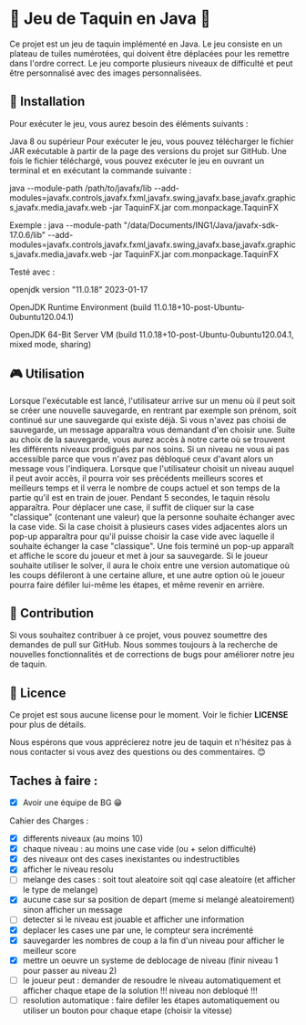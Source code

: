 # 🧩 Jeu de Taquin en Java 🧩 


Ce projet est un jeu de taquin implémenté en Java. Le jeu consiste en un plateau de tuiles numérotées, qui doivent être déplacées pour les remettre dans l'ordre correct. Le jeu comporte plusieurs niveaux de difficulté et peut être personnalisé avec des images personnalisées.

## 🚀 Installation


Pour exécuter le jeu, vous aurez besoin des éléments suivants :

Java 8 ou supérieur
Pour exécuter le jeu, vous pouvez télécharger le fichier JAR exécutable à partir de la page des versions du projet sur GitHub. Une fois le fichier téléchargé, vous pouvez exécuter le jeu en ouvrant un terminal et en exécutant la commande suivante :

java --module-path /path/to/javafx/lib --add-modules=javafx.controls,javafx.fxml,javafx.swing,javafx.base,javafx.graphics,javafx.media,javafx.web  -jar TaquinFX.jar com.monpackage.TaquinFX

Exemple : java --module-path "/data/Documents/ING1/Java/javafx-sdk-17.0.6/lib" --add-modules=javafx.controls,javafx.fxml,javafx.swing,javafx.base,javafx.graphics,javafx.media,javafx.web  -jar TaquinFX.jar com.monpackage.TaquinFX

Testé avec :

openjdk version "11.0.18" 2023-01-17

OpenJDK Runtime Environment (build 11.0.18+10-post-Ubuntu-0ubuntu120.04.1)

OpenJDK 64-Bit Server VM (build 11.0.18+10-post-Ubuntu-0ubuntu120.04.1, mixed mode, sharing)

## 🎮 Utilisation

Lorsque l'exécutable est lancé, l'utilisateur arrive sur un menu où il peut soit se créer une nouvelle sauvegarde, en rentrant par exemple son prénom, soit continué sur une sauvegarde qui existe déjà. Si vous n'avez pas choisi de sauvegarde, un message apparaîtra vous demandant d'en choisir une. Suite au choix de la sauvegarde, vous aurez accès à notre carte où se trouvent les différents niveaux prodigués par nos soins. Si un niveau ne vous ai pas accessible parce que vous n'avez pas débloqué ceux d'avant alors un message vous l'indiquera. Lorsque que l'utilisateur choisit un niveau auquel il peut avoir accès, il pourra voir ses précédents meilleurs scores et meilleurs temps et il verra le nombre de coups actuel et son temps de la partie qu'il est en train de jouer. Pendant 5 secondes, le taquin résolu apparaîtra. Pour déplacer une case, il suffit de cliquer sur la case "classique" (contenant une valeur) que la personne souhaite échanger avec la case vide. Si la case choisit à plusieurs cases vides adjacentes alors un pop-up apparaîtra pour qu'il puisse choisir la case vide avec laquelle il souhaite échanger la case "classique". Une fois terminé un pop-up apparaît et affiche le score du joueur et met à jour sa sauvegarde. Si le joueur souhaite utiliser le solver, il aura le choix entre une version automatique où les coups défileront à une certaine allure, et une autre option où le joueur pourra faire défiler lui-même les étapes, et même revenir en arrière.

## 🤝 Contribution


Si vous souhaitez contribuer à ce projet, vous pouvez soumettre des demandes de pull sur GitHub. Nous sommes toujours à la recherche de nouvelles fonctionnalités et de corrections de bugs pour améliorer notre jeu de taquin.

## 📝 Licence


Ce projet est sous aucune license pour le moment. Voir le fichier __LICENSE__ pour plus de détails.

Nous espérons que vous apprécierez notre jeu de taquin et n'hésitez pas à nous contacter si vous avez des questions ou des commentaires. 😊

## Taches à faire :

- [X] Avoir une équipe de BG :grin:

 Cahier des Charges : 
 - [X] differents niveaux (au moins 10) 
 - [X] chaque niveau : au moins une case vide (ou + selon difficulté)
 - [X] des niveaux ont des cases inexistantes ou indestructibles 
 - [X] afficher le niveau resolu 
 - [ ] melange des cases : soit tout aleatoire soit qql case aleatoire (et afficher le type de melange)
 - [X] aucune case sur sa position de depart (meme si melangé aleatoirement) sinon afficher un message 
 - [ ] detecter si le niveau est jouable et afficher une information 
 - [X] deplacer les cases une par une, le compteur sera incrémenté 
 - [X] sauvegarder les nombres de coup a la fin d'un niveau pour afficher le meilleur score 
 - [X] mettre un oeuvre un systeme de deblocage de niveau (finir niveau 1 pour passer au niveau 2) 
 - [ ] le joueur peut : demander de resoudre le niveau automatiquement et afficher chaque etape de la solution !!! niveau non debloqué !!!
 - [ ] resolution automatique : faire defiler les étapes automatiquement ou utiliser un bouton pour chaque etape (choisir la vitesse) 
